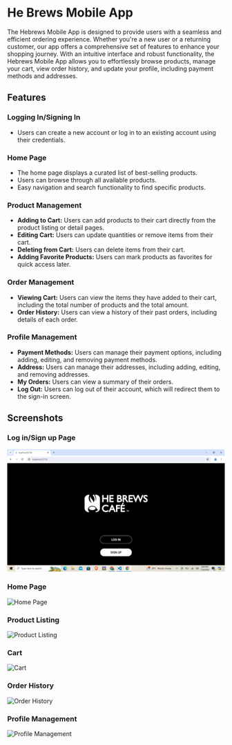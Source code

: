 # He Brews Mobile App

The Hebrews Mobile App is designed to provide users with a seamless and efficient ordering experience. Whether you're a new user or a returning customer, our app offers a comprehensive set of features to enhance your shopping journey. With an intuitive interface and robust functionality, the Hebrews Mobile App allows you to effortlessly browse products, manage your cart, view order history, and update your profile, including payment methods and addresses.

## Features

### Logging In/Signing In
- Users can create a new account or log in to an existing account using their credentials.

### Home Page
- The home page displays a curated list of best-selling products.
- Users can browse through all available products.
- Easy navigation and search functionality to find specific products.

### Product Management
- **Adding to Cart:** Users can add products to their cart directly from the product listing or detail pages.
- **Editing Cart:** Users can update quantities or remove items from their cart.
- **Deleting from Cart:** Users can delete items from their cart.
- **Adding Favorite Products:** Users can mark products as favorites for quick access later.

### Order Management
- **Viewing Cart:** Users can view the items they have added to their cart, including the total number of products and the total amount.
- **Order History:** Users can view a history of their past orders, including details of each order.

### Profile Management
- **Payment Methods:** Users can manage their payment options, including adding, editing, and removing payment methods.
- **Address:** Users can manage their addresses, including adding, editing, and removing addresses.
- **My Orders:** Users can view a summary of their orders.
- **Log Out:** Users can log out of their account, which will redirect them to the sign-in screen.

## Screenshots
### Log in/Sign up Page
![Log in](https://github.com/rdvncntdlg/HeBrewsMobileApp/raw/8e12c00344947261c0fbfe05c1d975203a58e9f6/log_in.jfif)

### Home Page
![Home Page](https://github.com/your_username/your_repo/raw/main/he_brew/home_page/jfif)

### Product Listing
![Product Listing](https://i.imgur.com/product_listing_image.png)

### Cart
![Cart](https://i.imgur.com/cart_image.png)

### Order History
![Order History](https://i.imgur.com/order_history_image.png)

### Profile Management
![Profile Management](https://i.imgur.com/profile_management_image.png)

